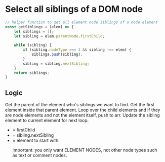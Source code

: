 # Select all siblings of a DOM node
```Javascript
// helper function to get all element node siblings of a node element
const getSiblings = (elem) => {
  	let siblings = [];
	let sibling = elem.parentNode.firstChild;
  
 	while (sibling) {
		if (sibling.nodeType === 1 && sibling !== elem) {
			siblings.push(sibling);
		}
   	 	sibling = sibling.nextSibling;
	}
	return siblings;
}
```
## Logic
Get the parent of the element who's siblings we want to find. Get the first element inside that parent element.
Loop over the child elements and if they are node elements and not the element itself, push to arr. Update the sibling element to current element for next loop.
	<ul>
		<li>	= firstChild
		<li>	= sibling.nextSibling
		<li> 	= element to start with

Important: you only want ELEMENT NODES, not other node types such as text or comment nodes. 